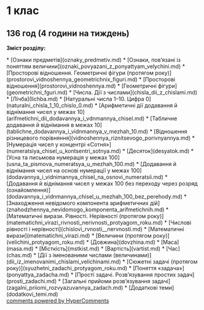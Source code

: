 <div id="hypercomments_widget" class="js-hypercomments-widget invisible"></div>

# 1 клас

## 136 год (4 години на тиждень)
<p><b>Зміст розділу:</b></p>
* [Ознаки предметів](oznaky_predmetiv.md)
* [Ознаки, пов’язані із поняттям величини](oznaki_povyazani_z_ponyattyam_velychini.md)
* [Просторові відношення. Геометричні фігури (протягом року)](prostorovi_vidnoshennya_geometrichnix_figuri.md)
   * [Просторові відношення](prostorovi_vidnoshennya.md)
   * [Геометричні фігури](geometrichni_fguri.md)
* [Числа. Дії з числами](chisla_dii_z_chislami.md)
   * [Лічба](lichba.md)
   * [Натуральні числа 1–10. Цифра 0](naturalni_chisla_1_10_chislo_0.md)
   * [Арифметичні дії додавання й віднімання чисел у межах 10](arifmetichni_dii_dodavannya_i_vdnmannya_chisel.md)
   * [Табличне додавання й віднімання в межах 10](tablichne_dodavannya_i_vidnmannya_v_mezhah_10.md)
   * [Відношення різницевого порівняння](vidnoshennya_riznitsevogo_porivnyannya.md)
   * [Нумерація чисел у концентрі «Сотня»](numeratsiya_chisel_u_kontsentri_sotnya.md)
       * [Десяток](desyatok.md)
       * [Усна та письмова нумерація у межах 100](usna_ta_pismova_numeratsya_u_mezhah_100.md)
       * [Додавання й віднімання чисел на основі нумерації у межах 100](dodavannya_i_vidnimannya_chisel_na_osnovi_numeratsii.md)
       * [Додавання й віднімання чисел у межах 100 без переходу через розряд (ознайомлення)](dodavannya_i_vidnmannya_chisel_u_mezhah_100_bez_perehody.md)
   * [Знаходження невідомого компонента арифметичних дій](znahodzhennya_nevidomogo_komponenta_arifmetichnih.md)
* [Математичні вирази. Рівності. Нерівності (протягом року)](matematichni_virazi_rivnosti_nerivnosti_protyagom_roku.md)
   * [Числові рівності і нерівності](chislovi_rvnosti__nervnosti.md)
   * [Математичні вирази](matematichni_virazi.md)
* [Величини (протягом року)](velichini_protyagom_roku.md)
   * [Довжина](dovzhina.md)
   * [Маса](masa.md)
   * [Місткість](mstkist.md)
   * [Вартість](vartist.md)
   * [Час](chas.md)
   * [Дії з іменованими числами (величинами)](dii_iz_imenovanimi_chislami_velichinami.md)
* [Сюжетні задачі (протягом року)](syuzhetni_zadachi_protyagom_roku.md)
   * [Поняття «задача»](ponyattya_zadacha.md)
   * [Прості задачі. Розв’язування простих задач](prosti_zadachi.md)
   * [Загальні прийоми розв’язування задачі](zagalni_priiomi_rozvyazuvannya_zadach.md)
* [Додаткові теми](dodatkovi_temi.md)

<div class="js-hypercomments-container">
    <a href="http://hypercomments.com" class="hc-link" title="comments widget">comments powered by HyperComments</a>
</div>